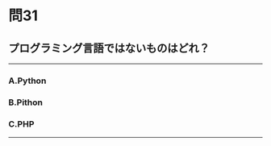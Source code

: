 # 問31
## プログラミング言語ではないものはどれ？

---

### A.Python
### B.Pithon
### C.PHP

<p id=answer style="Display:none;"></p>

---
